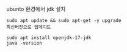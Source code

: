 
ubunto 환경에서 jdk 설치

```
sudo apt update && sudo apt-get -y upgrade
최신버전으로 업데이트 

sudo apt install openjdk-17-jdk
java -version
```

